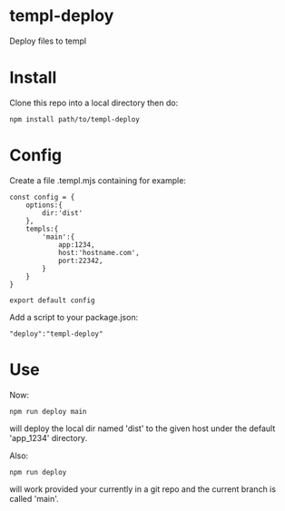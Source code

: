 # templ-deploy
Deploy files to templ

# Install
Clone this repo into a local directory then do:
```
npm install path/to/templ-deploy
```

# Config
Create a file .templ.mjs containing for example:

```
const config = {
    options:{
        dir:'dist'
    },
    templs:{
        'main':{
            app:1234,
            host:'hostname.com',
            port:22342,
        }
    }
}

export default config
````
Add a script to your package.json:
```
"deploy":"templ-deploy"
```
# Use

Now:
```
npm run deploy main
```
will deploy the local dir named 'dist' to the given host under the default 'app_1234' directory. 

Also:
```
npm run deploy
```
will work provided your currently in a git repo and the current branch is called 'main'.
